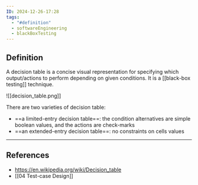 ```yaml
---
ID: 2024-12-26-17:28
tags:
  - "#definition"
  - softwareEngineering
  - blackBoxTesting
---
```

## Definition

A decision table is a concise visual representation for specifying which output/actions to perform depending on given conditions. It is a [[black-box testing]] technique.

![[decision_table.png]]

 There are two varieties of decision table:
- ==a limited-entry decision table==: the condition alternatives are simple boolean values, and the actions are check-marks
- ==an extended-entry decision table==: no constraints on cells values

---
## References
- https://en.wikipedia.org/wiki/Decision_table
- [[04 Test-case Design]]